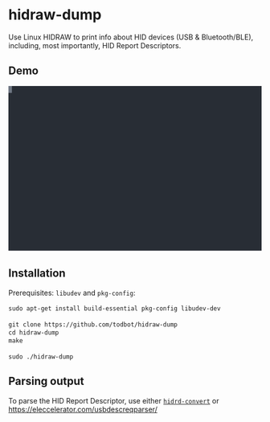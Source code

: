 # hidraw-dump

Use Linux HIDRAW to print info about HID devices (USB &amp; Bluetooth/BLE),
including, most importantly, HID Report Descriptors.

## Demo

![screencast demo](docs/demo1.svg)


## Installation

Prerequisites: `libudev` and `pkg-config`:
```
sudo apt-get install build-essential pkg-config libudev-dev

git clone https://github.com/todbot/hidraw-dump
cd hidraw-dump
make

sudo ./hidraw-dump
```

## Parsing output

To parse the HID Report Descriptor, use either [`hidrd-convert`](https://github.com/DIGImend/hidrd)
or https://eleccelerator.com/usbdescreqparser/







